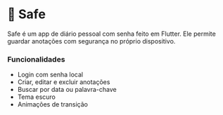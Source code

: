 # 📒 Safe
Safe é um app de diário pessoal com senha feito em Flutter. Ele permite guardar anotações com segurança no próprio dispositivo.

### Funcionalidades
- Login com senha local  
- Criar, editar e excluir anotações  
- Buscar por data ou palavra-chave  
- Tema escuro  
- Animações de transição
